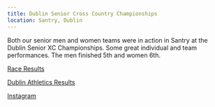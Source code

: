 ```yaml
---
title: Dublin Senior Cross Country Championships
location: Santry, Dublin
---
```


Both our senior men and women teams were in action in Santry at the Dublin Senior XC Championships. Some great individual and team performances. The men finished 5th and women 6th. 

<a href="/2021-10-31-Dublin-Senior-XC/" target="_blank" rel="noopener noreferrer">Race Results</a>

<a href="https://dublinathletics.com/attachments/article/601/Results%20Dublin%20XC%20Senior%20Men%20and%20Women%2031st%20Oct%202021.pdf/" target="_blank" rel="noopener noreferrer">Dublin Athletics Results</a>

<a href="https://www.instagram.com/p/CVuo_a6M4cu/" target="_blank" rel="noopener noreferrer">Instagram</a>